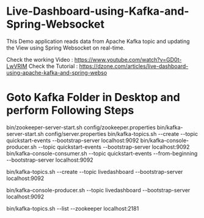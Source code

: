 # Live-Dashboard-using-Kafka-and-Spring-Websocket
This Demo application reads data from Apache Kafka topic and updating the View using Spring Websocket on real-time.

Check the working Video : https://www.youtube.com/watch?v=GD0t-LwVRIM
Check the Tutorial : https://dzone.com/articles/live-dashboard-using-apache-kafka-and-spring-webso

Goto Kafka Folder in Desktop and perform Following Steps
========================================================
bin/zookeeper-server-start.sh config/zookeeper.properties
bin/kafka-server-start.sh config/server.properties
bin/kafka-topics.sh --create --topic quickstart-events --bootstrap-server localhost:9092
bin/kafka-console-producer.sh --topic quickstart-events --bootstrap-server localhost:9092
bin/kafka-console-consumer.sh --topic quickstart-events --from-beginning --bootstrap-server localhost:9092

bin/kafka-topics.sh --create --topic livedashboard --bootstrap-server localhost:9092

bin/kafka-console-producer.sh --topic livedashboard --bootstrap-server localhost:9092

bin/kafka-topics.sh --list --zookeeper localhost:2181

